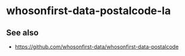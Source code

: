 # whosonfirst-data-postalcode-la

## See also

* https://github.com/whosonfirst-data/whosonfirst-data-postalcode
